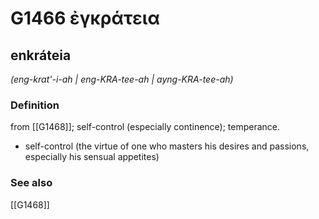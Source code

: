 # G1466 ἐγκράτεια

## enkráteia

_(eng-krat'-i-ah | eng-KRA-tee-ah | ayng-KRA-tee-ah)_

### Definition

from [[G1468]]; self-control (especially continence); temperance.

- self-control (the virtue of one who masters his desires and passions, especially his sensual appetites)

### See also

[[G1468]]

